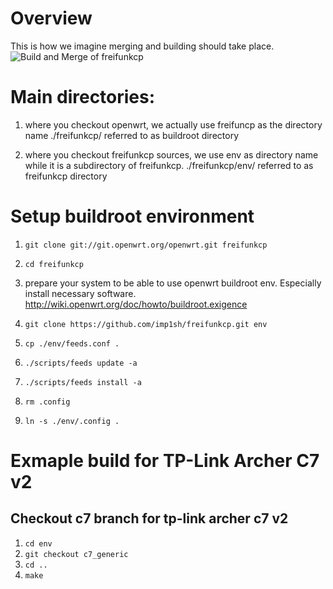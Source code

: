 # Overview
This is how we imagine merging and building should take place.
![Build and Merge of freifunkcp](http://www.netzkultur-aachen.de/img/150523_freifunkcp_build_merge.png)

# Main directories:
1. where you checkout openwrt, we actually use freifuncp as the directory name
./freifunkcp/ referred to as buildroot directory

2. where you checkout freifunkcp sources, we use env as directory name while it is a subdirectory of freifunkcp.
./freifunkcp/env/ referred to as freifunkcp directory

# Setup buildroot environment
1. `git clone git://git.openwrt.org/openwrt.git freifunkcp`

2. `cd freifunkcp`

3. prepare your system to be able to use openwrt buildroot env.
   Especially install necessary software.
   http://wiki.openwrt.org/doc/howto/buildroot.exigence

4. `git clone https://github.com/imp1sh/freifunkcp.git env`

5. `cp ./env/feeds.conf .`

6. `./scripts/feeds update -a`

7. `./scripts/feeds install -a`

8. `rm .config`

9. `ln -s ./env/.config .`

# Exmaple build for TP-Link Archer C7 v2
## Checkout c7 branch for tp-link archer c7 v2
1. `cd env`
2. `git checkout c7_generic`
3. `cd ..`
4. `make`

